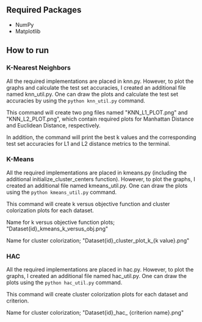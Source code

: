 ## Required Packages

 - NumPy
 - Matplotlib

## How to run

### K-Nearest Neighbors
All the required implementations are placed in knn.py. However, to plot the graphs and calculate the test set accuracies, I created an additional file named knn_util.py. One can draw the plots and calculate the test set accuracies by using the `python knn_util.py` command. 

This command will create two png files named "KNN_L1_PLOT.png" and "KNN_L2_PLOT.png", which contain required plots for Manhattan Distance and Euclidean Distance, respectively. 

In addition, the command will print the best k values and the corresponding test set accuracies for L1 and L2 distance metrics to the terminal.

### K-Means
All the required implementations are placed in kmeans.py (including the additional initialize_cluster_centers function). However, to plot the graphs, I created an additional file named kmeans_util.py. One can draw the plots using the `python kmeans_util.py` command. 

This command will create k versus objective function and cluster colorization plots for each dataset. 

Name for k versus objective function plots;
"Dataset{id}\_kmeans_k_versus_obj.png"

Name for cluster colorization;
"Dataset{id}\_cluster_plot_k_{k value}.png"

### HAC
All the required implementations are placed in hac.py. However, to plot the graphs, I created an additional file named hac_util.py. One can draw the plots using the `python hac_util.py` command. 

This command will create cluster colorization plots for each dataset and criterion. 

Name for cluster colorization;
"Dataset{id}\_hac_ {criterion name}.png"
